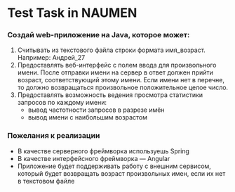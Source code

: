 # Test Task in NAUMEN

### Создай web-приложение на Java, которое может:
1. Считывать из текстового файла строки формата имя_возраст. Например: Андрей_27
2. Предоставлять веб-интерфейс с полем ввода
   для произвольного имени. После отправки имени на сервер
   в ответ должен прийти возраст, соответствующий этому
   имени. Если имени нет в перечне, то должно возвращаться
   произвольное положительное целое число.
3. Предоставлять возможность ведения просмотра
   статистики запросов по каждому имени:
    - вывод частотности запросов в разрезе имён
    - вывод имени с наибольшим возрастом

### Пожелания к реализации
- В качестве серверного фреймворка используешь Spring
- В качестве интерфейсного фреймворка — Angular
- Приложение будет поддерживать работу с внешним
  сервисом, который будет возвращать возраст произвольных
  имен, если их нет в текстовом файле